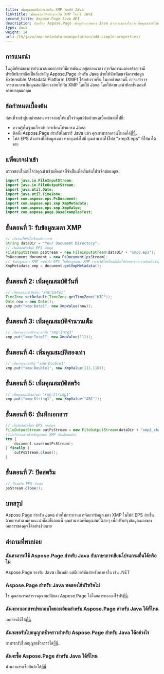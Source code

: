 ```yaml
---
title: เพิ่มคุณสมบัติอย่างง่ายใน XMP โดยใช้ Java
linktitle: เพิ่มคุณสมบัติอย่างง่ายใน XMP โดยใช้ Java
second_title: Aspose.Page Java API
description: ปลดล็อก Aspose.Page เพื่อดูศักยภาพของ Java ด้วยคำแนะนำในการเพิ่มคุณสมบัติให้กับข้อมูลเมตา XMP ในไฟล์ EPS ยกระดับการประมวลผลเอกสารอย่างง่ายดาย!
type: docs
weight: 14
url: /th/java/xmp-metadata-manipulation/add-simple-properties/
---
```

## การแนะนำ
ในภูมิทัศน์ของการประมวลผลเอกสารที่มีการพัฒนาอยู่ตลอดเวลา การจัดการเมตาดาต้าอย่างมีประสิทธิภาพถือเป็นสิ่งสำคัญ Aspose.Page สำหรับ Java ช่วยให้นักพัฒนาจัดการข้อมูล Extensible Metadata Platform (XMP) ได้อย่างราบรื่น ในบทช่วยสอนนี้ เราจะสำรวจกระบวนการเพิ่มคุณสมบัติอย่างง่ายให้กับ XMP โดยใช้ Java โดยให้คำแนะนำทีละขั้นตอนที่ครอบคลุมแก่คุณ
## ข้อกำหนดเบื้องต้น
ก่อนที่จะเข้าสู่บทช่วยสอน ตรวจสอบให้แน่ใจว่าคุณมีข้อกำหนดเบื้องต้นต่อไปนี้:
- ความรู้พื้นฐานเกี่ยวกับการเขียนโปรแกรม Java
-  ติดตั้ง Aspose.Page สำหรับไลบรารี Java แล้ว คุณสามารถดาวน์โหลดได้[ที่นี่](https://releases.aspose.com/page/java/).
- ไฟล์ EPS ตัวอย่างที่มีข้อมูลเมตา หากคุณยังไม่มี คุณสามารถใช้ไฟล์ "xmp3.eps" ที่ให้มาได้เลย
## แพ็คเกจนำเข้า
ตรวจสอบให้แน่ใจว่าคุณนำเข้าแพ็คเกจที่จำเป็นเพื่อเริ่มต้นโปรเจ็กต์ของคุณ:
```java
import java.io.FileInputStream;
import java.io.FileOutputStream;
import java.util.Date;
import java.util.TimeZone;
import com.aspose.eps.PsDocument;
import com.aspose.eps.xmp.XmpMetadata;
import com.aspose.eps.xmp.XmpValue;
import com.aspose.page.BaseExamplesTest;
```
## ขั้นตอนที่ 1: รับข้อมูลเมตา XMP
```java
// เส้นทางไปยังไดเร็กทอรีเอกสาร
String dataDir = "Your Document Directory";
// เริ่มต้นสตรีมไฟล์ EPS อินพุต
FileInputStream psStream = new FileInputStream(dataDir + "xmp3.eps");
PsDocument document = new PsDocument(psStream);
// รับข้อมูลเมตา XMP หากไฟล์ EPS ไม่มีข้อมูลเมตา XMP เราจะได้ไฟล์ใหม่ที่เต็มไปด้วยค่าจากความคิดเห็นข้อมูลเมตา PS (%%Creator, %%CreateDate, %%Title ฯลฯ)
XmpMetadata xmp = document.getXmpMetadata();
```
## ขั้นตอนที่ 2: เพิ่มคุณสมบัติวันที่
```java
// เพิ่มคุณสมบัติวันที่ค่า "xmp:Date1"
TimeZone.setDefault(TimeZone.getTimeZone("UTC"));
Date now = new Date();
xmp.put("xmp:Date1", new XmpValue(now));
```
## ขั้นตอนที่ 3: เพิ่มคุณสมบัติจำนวนเต็ม
```java
// เพิ่มค่าคุณสมบัติจำนวนเต็ม "xmp:Intg1"
xmp.put("xmp:Intg1", new XmpValue(111));
```
## ขั้นตอนที่ 4: เพิ่มคุณสมบัติสองเท่า
```java
// เพิ่มค่าคุณสมบัติคู่ "xmp:Double1"
xmp.put("xmp:Double1", new XmpValue(111.11D));
```
## ขั้นตอนที่ 5: เพิ่มคุณสมบัติสตริง
```java
// เพิ่มคุณสมบัติสตริงค่า "xmp:String1"
xmp.put("xmp:String1", new XmpValue("ABC"));
```
## ขั้นตอนที่ 6: บันทึกเอกสาร
```java
// เริ่มต้นสตรีมไฟล์ EPS เอาต์พุต
FileOutputStream outPsStream = new FileOutputStream(dataDir + "xmp3_changed.eps");
//บันทึกเอกสารด้วยข้อมูลเมตา XMP ที่เปลี่ยนแปลง
try {
    document.save(outPsStream);
} finally {
    outPsStream.close();
}
```
## ขั้นตอนที่ 7: ปิดสตรีม
```java
// ปิดสตรีม EPS อินพุต
psStream.close();
```
## บทสรุป
Aspose.Page สำหรับ Java ช่วยให้กระบวนการจัดการข้อมูลเมตา XMP ในไฟล์ EPS ง่ายขึ้น ด้วยการทำตามคำแนะนำทีละขั้นตอนนี้ คุณสามารถเพิ่มคุณสมบัติง่ายๆ เพื่อปรับปรุงข้อมูลเมตาของเอกสารของคุณได้อย่างง่ายดาย
## คำถามที่พบบ่อย
### ฉันสามารถใช้ Aspose.Page สำหรับ Java กับภาษาการเขียนโปรแกรมอื่นได้หรือไม่
Aspose.Page รองรับ Java เป็นหลัก แต่มีเวอร์ชันสำหรับภาษาอื่น เช่น .NET
### Aspose.Page สำหรับ Java ทดลองใช้ฟรีหรือไม่
 ใช่ คุณสามารถสำรวจคุณสมบัติของ Aspose.Page ได้โดยการทดลองใช้ฟรี[ที่นี่](https://releases.aspose.com/).
### ฉันจะหาเอกสารประกอบโดยละเอียดสำหรับ Aspose.Page สำหรับ Java ได้ที่ไหน
 เอกสารก็มีให้[ที่นี่](https://reference.aspose.com/page/java/).
### ฉันจะขอรับใบอนุญาตชั่วคราวสำหรับ Aspose.Page สำหรับ Java ได้อย่างไร
 สามารถรับใบอนุญาตชั่วคราวได้[ที่นี่](https://purchase.aspose.com/temporary-license/).
### ฉันจะซื้อ Aspose.Page สำหรับ Java ได้ที่ไหน
 ท่านสามารถซื้อสินค้าได้[ที่นี่](https://purchase.aspose.com/buy).